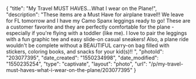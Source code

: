{
    "title": "My Travel MUST HAVES...What I wear on the Plane!",
    "description": "These items are a Must Have for airplane travel!! We leave for FL tomorrow and I have my Camo Spanx leggings ready to go! These are a customer favorite and they are perfectly comfortable for the plane - especially if you're flying with a toddler (like me). I love to pair the leggings with a fun graphic tee and easy slide-on casual sneakers! Also, a plane ride wouldn't be complete without a BEAUTIFUL carry-on bag filled with stickers, coloring books, and snacks for your kid(s)!! ",
    "photoId": "203077395",
    "date_created": "1550234998",
    "date_modified": "1550235254",
    "type": "captivate",
    "layout": "photo",
    "url": "\/p\/my-travel-must-haves-what-i-wear-on-the-plane\/203077395"
}